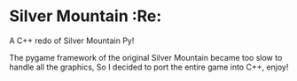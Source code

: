 # Silver Mountain :Re:
A C++ redo of Silver Mountain Py!

The pygame framework of the original Silver Mountain became too slow to handle all the graphics,
So I decided to port the entire game into C++, enjoy!
